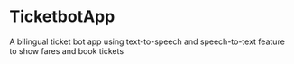 # TicketbotApp
A bilingual ticket bot app using text-to-speech and speech-to-text feature to show fares and book tickets
